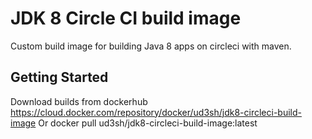 # JDK 8 Circle CI build image

Custom build image for building Java 8 apps on circleci with maven.

## Getting Started
Download builds from dockerhub https://cloud.docker.com/repository/docker/ud3sh/jdk8-circleci-build-image
Or docker pull ud3sh/jdk8-circleci-build-image:latest


